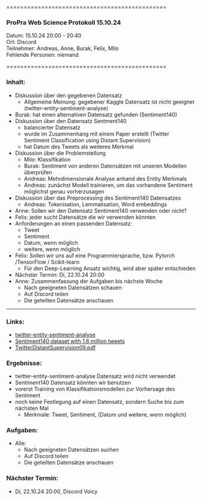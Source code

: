 
==============================================

### ProPra Web Science Protokoll 15.10.24

Datum: 15.10.24 20:00 - 20:40  
Ort: Discord  
Teilnehmer: Andreas, Anne, Burak, Felix, Milo  
Fehlende Personen: niemand

==============================================


### Inhalt:
- Diskussion über den gegebenen Datensatz
	- Allgemeine Meinung: gegebener Kaggle Datensatz ist nicht geeignet (twitter-entity-sentiment-analyse)
- Burak: hat einen alternativen Datensatz gefunden (Sentiment140)
- Diskussion über den Datensatz Sentment140
	- balancierter Datensatz
	- wurde im Zusammenhang mit einem Paper erstellt (Twitter Sentiment Classification using Distant Supervision)
	- hat Datum des Tweets als weiteres Merkmal
- Diskussion über die Problemstellung
	- Milo: Klassifikation
	- Burak: Sentiment von anderen Datensätzen mit unseren Modellen überprüfen
	- Andreas: Mehrdimensionale Analyse anhand des Entity Merkmals
	- Andreas: zunächst Modell trainieren, um das vorhandene Sentiment möglichst genau vorherzusagen
- Diskussion über das Preprocessing des Sentiment140 Datensatzes
	- Andreas: Tokenisation, Lemmatisation, Word embeddings
- Anne: Sollen wir den Datensatz Sentiment140 verwenden oder nicht?
- Felix: jeder sucht Datensätze die wir verwenden könnten
- Anforderungen an einen passenden Datensatz:
	- Tweet
	- Sentiment
	- Datum, wenn möglich
	- weitere, wenn möglich
- Felix: Sollen wir uns auf eine Programmiersprache, bzw. Pytorch /TensorFlow / Scikit-learn
	- Für den Deep-Learning Ansatz wichtig, wird aber später entschieden
- Nächster Termin: Di, 22.10.24 20:00
- Anne: Zusammenfassung der Aufgaben bis nächste Woche
	- Nach geeigneten Datensätzen schauen
	- Auf Discord teilen 
	- Die geteilten Datensätze anschauen 


---------------------------------------------

### Links:
- [twitter-entity-sentiment-analyse](https://www.kaggle.com/datasets/jp797498e/twitter-entity-sentiment-analysis)
- [Sentiment140 dataset with 1.6 million tweets](https://www.kaggle.com/datasets/kazanova/sentiment140/code?datasetId=2477&sortBy=commentCount)
- [TwitterDistantSupervision09.pdf](https://www-cs.stanford.edu/people/alecmgo/papers/TwitterDistantSupervision09.pdf)

### Ergebnisse:
- twitter-entity-sentiment-analyse Datensatz wird nicht verwendet
- Sentiment140 Datensatz könnten wir benutzen
- vorerst Training von Klassifikationsmodellen zur Vorhersage des Sentiment 
- noch keine Festlegung auf einen Datensatz, sondern Suche bis zum nächsten Mal
	- Merkmale: Tweet, Sentiment, (Datum und weitere, wenn möglich)

### Aufgaben:
- Alle: 
	- Nach geeigneten Datensätzen suchen
	- Auf Discord teilen 
	- Die geteilten Datensätze anschauen 

### Nächster Termin: 
- Di, 22.10.24 20:00, Discord Voicy


